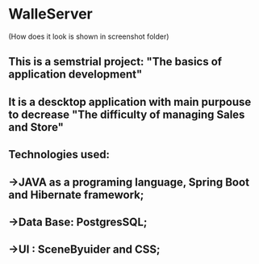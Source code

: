 # WalleServer
(How does it look is shown in screenshot folder)
## This is a semstrial project: "The basics of application development"
## It is a descktop application with main purpouse to decrease "The difficulty of managing Sales and Store"
## Technologies used: 
## ->JAVA as a programing language, Spring Boot and Hibernate framework;
## ->Data Base: PostgresSQL;
## ->UI : SceneByuider and CSS;


